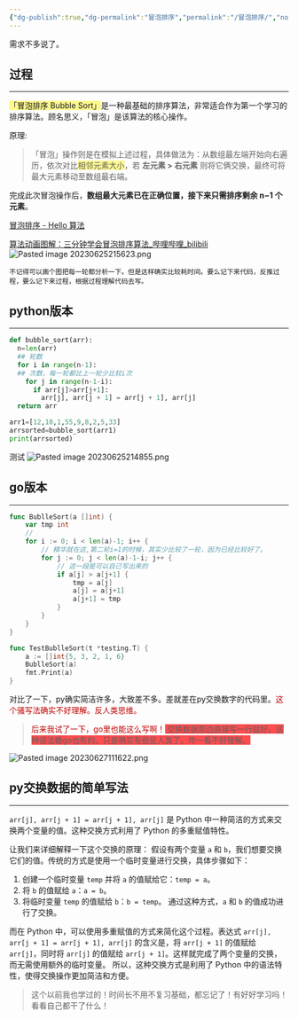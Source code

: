 ```yaml
---
{"dg-publish":true,"dg-permalink":"冒泡排序","permalink":"/冒泡排序/","noteIcon":"","created":"2021-01-09","updated":""}
---
```


需求不多说了。
## 过程
---
<span style="background:#fff88f">「冒泡排序 Bubble Sort」</span>是一种最基础的排序算法，非常适合作为第一个学习的排序算法。顾名思义，「冒泡」是该算法的核心操作。

原理:
> 「冒泡」操作则是在模拟上述过程，具体做法为：从数组最左端开始向右遍历，依次对比<span style="background:#fff88f">相邻元素大小</span>，若 **左元素 > 右元素** 则将它俩交换，最终可将最大元素移动至数组最右端。

完成此次冒泡操作后，**数组最大元素已在正确位置，接下来只需排序剩余 n−1 个元素**。

[冒泡排序 - Hello 算法](https://www.hello-algo.com/chapter_sorting/bubble_sort/)

[算法动画图解：三分钟学会冒泡排序算法_哔哩哔哩_bilibili](https://www.bilibili.com/video/BV17r4y1p7vY/?vd_source=4c2c9caf33151d42ae4b296d7b5f6f45)
![Pasted image 20230625215623.png](/img/user/Z.image/python/Pasted%20image%2020230625215623.png)

```ad-tip
不记得可以画个图把每一轮都分析一下。但是这样确实比较耗时间。要么记下来代码，反推过程，要么记下来过程，根据过程理解代码去写。
```
## python版本
---
```python
def bubble_sort(arr):
  n=len(arr)
  ## 轮数
  for i in range(n-1):
  ## 次数，每一轮都比上一轮少比较i次
    for j in range(n-1-i):
      if arr[j]>arr[j+1]:
        arr[j], arr[j + 1] = arr[j + 1], arr[j]
  return arr

arr1=[12,10,1,55,9,8,2,5,33]
arrsorted=bubble_sort(arr1)
print(arrsorted)
```
测试
![Pasted image 20230625214855.png](/img/user/Z.image/python/Pasted%20image%2020230625214855.png)


## go版本
---
```go
func BublleSort(a []int) {
	var tmp int
	//
	for i := 0; i < len(a)-1; i++ {
		// 精华就在这,第二轮i=1的时候，其实少比较了一轮，因为已经比较好了。
		for j := 0; j < len(a)-1-i; j++ {
			// 这一段是可以自己写出来的
			if a[j] > a[j+1] {
				tmp = a[j]
				a[j] = a[j+1]
				a[j+1] = tmp
			}
		}
	}
}

func TestBublleSort(t *testing.T) {
	a := []int{5, 3, 2, 1, 6}
	BublleSort(a)
	fmt.Print(a)
}
```
对比了一下，py确实简洁许多，大致差不多。差就差在py交换数字的代码里。<font color="#c00000">这个骚写法确实不好理解。反人类思维。</font>  
> <font color="#c00000">后来我试了一下，go里也能这么写啊！</font><span style="background:#ff4d4f"> 交换数据那边直接写一行就好。这种语法糖go也有的。只是确实有些反人类了。咋一看不好理解。</span>

![Pasted image 20230627111622.png](/img/user/Z.image/Go/Pasted%20image%2020230627111622.png)


## py交换数据的简单写法
---
`arr[j], arr[j + 1] = arr[j + 1], arr[j]` 是 Python 中一种简洁的方式来交换两个变量的值。这种交换方式利用了 Python 的多重赋值特性。

让我们来详细解释一下这个交换的原理：
假设有两个变量 `a` 和 `b`，我们想要交换它们的值。传统的方式是使用一个临时变量进行交换，具体步骤如下：
1. 创建一个临时变量 `temp` 并将 `a` 的值赋给它：`temp = a`。
2. 将 `b` 的值赋给 `a`：`a = b`。
3. 将临时变量 `temp` 的值赋给 `b`：`b = temp`。
通过这种方式，`a` 和 `b` 的值成功进行了交换。

而在 Python 中，可以使用多重赋值的方式来简化这个过程。表达式 `arr[j], arr[j + 1] = arr[j + 1], arr[j]` 的含义是，将 `arr[j + 1]` 的值赋给 `arr[j]`，同时将 `arr[j]` 的值赋给 `arr[j + 1]`。这样就完成了两个变量的交换，而无需使用额外的临时变量。
所以，这种交换方式是利用了 Python 中的语法特性，使得交换操作更加简洁和方便。
> 这个以前我也学过的！时间长不用不复习基础，都忘记了！有好好学习吗！看看自己都干了什么！